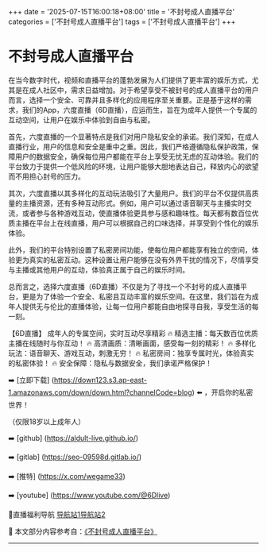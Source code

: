 +++
date = '2025-07-15T16:00:18+08:00'
title = '不封号成人直播平台'
categories = ['不封号成人直播平台']
tags = ['不封号成人直播平台']
+++

# 不封号成人直播平台

在当今数字时代，视频和直播平台的蓬勃发展为人们提供了更丰富的娱乐方式，尤其是在成人社区中，需求日益增加。对于希望享受不被封号的成人直播平台的用户而言，选择一个安全、可靠并且多样化的应用程序至关重要。正是基于这样的需求，我们的App，六度直播（6D直播），应运而生，旨在为成年人提供一个专属的互动空间，让用户在娱乐中体验到自由与私密。

首先，六度直播的一个显著特点是我们对用户隐私安全的承诺。我们深知，在成人直播行业，用户的信息和安全是重中之重。因此，我们严格遵循隐私保护政策，保障用户的数据安全，确保每位用户都能在平台上享受无忧无虑的互动体验。我们的平台致力于提供一个低风险的环境，让用户能够大胆地表达自己，释放内心的欲望而不用担心封号的压力。

其次，六度直播以其多样化的互动玩法吸引了大量用户。我们的平台不仅提供高质量的主播资源，还有多种互动形式。例如，用户可以通过语音聊天与主播实时交流，或者参与各种游戏互动，使直播体验更具参与感和趣味性。每天都有数百位优质主播在平台上在线直播，用户可以根据自己的口味选择，并享受到个性化的娱乐体验。

此外，我们的平台特别设置了私密房间功能，使每位用户都能享有独立的空间，体验更为真实的私密互动。这种设置让用户能够在没有外界干扰的情况下，尽情享受与主播或其他用户的互动，体验真正属于自己的娱乐时间。

总而言之，选择六度直播（6D直播）不仅是为了寻找一个不封号的成人直播平台，更是为了体验一个安全、私密且互动丰富的娱乐空间。在这里，我们旨在为成年人提供无与伦比的直播体验，让每一位用户都能自由地探寻自我，享受生活的每一刻。

【6D直播】
成年人的专属空间，实时互动尽享精彩
🔥 精选主播：每天数百位优质主播在线随时与你互动！
🔥 高清画质：清晰画面，感受每一刻的精彩！
🔥 多样化玩法：语音聊天、游戏互动，刺激无穷！
🔥 私密房间：独享专属时光，体验真实的私密体验！
🔥 安全保障：隐私与数据安全，我们承诺严格保护！

➡️ [立即下载] (https://down123.s3.ap-east-1.amazonaws.com/down/down.html?channelCode=blog) ⬅️ ，开启你的私密世界！

（仅限18岁以上成年人）

➡️ [github] (https://aldult-live.github.io/)

➡️ [gitlab] (https://seo-09598d.gitlab.io/)

➡️ [推特] (https://x.com/wegame33)

➡️ [youtube] (https://www.youtube.com/@6Dlive)

🔞直播福利导航   [导航站1](https://webstack-86085a.gitlab.io/)[导航站2](https://onlygit123-2.github.io/)


📘 本文部分内容参考自：[《不封号成人直播平台》](https://github.com/wushiduhuivv/wushi)

---
